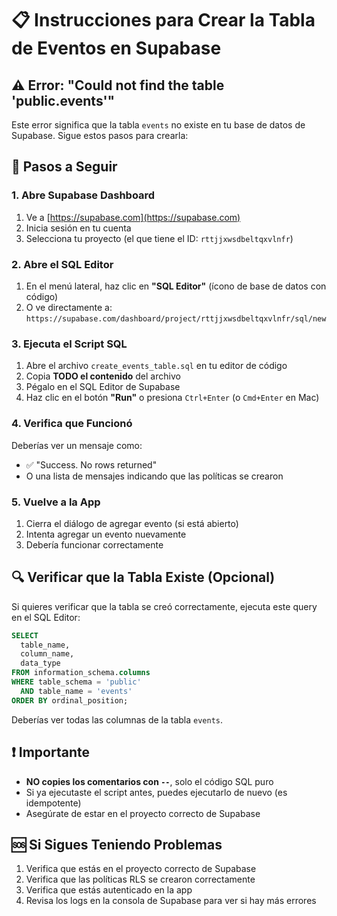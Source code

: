 # 📋 Instrucciones para Crear la Tabla de Eventos en Supabase

## ⚠️ Error: "Could not find the table 'public.events'"

Este error significa que la tabla `events` no existe en tu base de datos de Supabase. Sigue estos pasos para crearla:

## 📝 Pasos a Seguir

### 1. Abre Supabase Dashboard
1. Ve a [https://supabase.com](https://supabase.com)
2. Inicia sesión en tu cuenta
3. Selecciona tu proyecto (el que tiene el ID: `rttjjxwsdbeltqxvlnfr`)

### 2. Abre el SQL Editor
1. En el menú lateral, haz clic en **"SQL Editor"** (ícono de base de datos con código)
2. O ve directamente a: `https://supabase.com/dashboard/project/rttjjxwsdbeltqxvlnfr/sql/new`

### 3. Ejecuta el Script SQL
1. Abre el archivo `create_events_table.sql` en tu editor de código
2. Copia **TODO el contenido** del archivo
3. Pégalo en el SQL Editor de Supabase
4. Haz clic en el botón **"Run"** o presiona `Ctrl+Enter` (o `Cmd+Enter` en Mac)

### 4. Verifica que Funcionó
Deberías ver un mensaje como:
- ✅ "Success. No rows returned"
- O una lista de mensajes indicando que las políticas se crearon

### 5. Vuelve a la App
1. Cierra el diálogo de agregar evento (si está abierto)
2. Intenta agregar un evento nuevamente
3. Debería funcionar correctamente

## 🔍 Verificar que la Tabla Existe (Opcional)

Si quieres verificar que la tabla se creó correctamente, ejecuta este query en el SQL Editor:

```sql
SELECT 
  table_name,
  column_name,
  data_type
FROM information_schema.columns
WHERE table_schema = 'public' 
  AND table_name = 'events'
ORDER BY ordinal_position;
```

Deberías ver todas las columnas de la tabla `events`.

## ❗ Importante

- **NO copies los comentarios con `--`**, solo el código SQL puro
- Si ya ejecutaste el script antes, puedes ejecutarlo de nuevo (es idempotente)
- Asegúrate de estar en el proyecto correcto de Supabase

## 🆘 Si Sigues Teniendo Problemas

1. Verifica que estás en el proyecto correcto de Supabase
2. Verifica que las políticas RLS se crearon correctamente
3. Verifica que estás autenticado en la app
4. Revisa los logs en la consola de Supabase para ver si hay más errores

